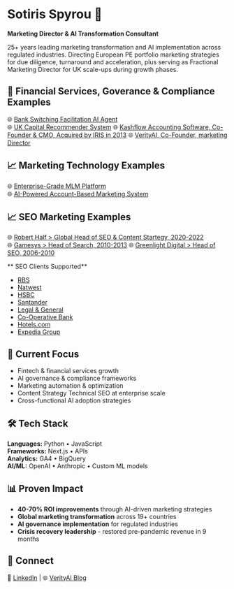 # Sotiris Spyrou 🚀

**Marketing Director & AI Transformation Consultant**

25+ years leading marketing transformation and AI implementation across regulated industries. Directing European PE portfolio marketing strategies for due diligence, turnaround and acceleration, plus serving as Fractional Marketing Director for UK scale-ups during growth phases.

## 🏦 Financial Services, Goverance & Compliance Examples

🌐 [Bank Switching Facilitation AI Agent](https://github.com/sotirisspyrou-uk/financial-services-switching-cost-ai-agent)  
🌐 [UK Capital Recommender System](https://github.com/sotirisspyrou-uk/UK-Capital-Recommender-System) 
🌐 [Kashflow Accounting Software, Co-Founder & CMO, Acquired by IRIS in 2013](https://www.kashflow.com/) 
🌐 [VerityAI, Co-Founder, marketing Director](https://verityai.co/) 

## 📈 Marketing Technology Examples

🌐 [Enterprise-Grade MLM Platform](https://github.com/sotirisspyrou-uk/configurable-mlm-system)  
🌐 [AI-Powered Account-Based Marketing System](https://github.com/sotirisspyrou-uk/ABM-Account-Based-Marketing-System) 

## 📈 SEO Marketing Examples

🌐 [Robert Half > Global Head of SEO & Content Startegy, 2020-2022](https://www.roberthalf.com/)  
🌐 [Gamesys > Head of Search, 2010-2013](https://www.gamesysgroup.com/) 
🌐 [Greenlight Digital > Head of SEO, 2006-2010](https://www.greenlightdigital.com/) 

** SEO Clients Supported**
- [RBS](https://www.rbs.co.uk/)
- [Natwest](https://www.natwest.com/)
- [HSBC](https://www.hsbc.co.uk/)
- [Santander](https://www.santander.co.uk/)
- [Legal & General](https://www.legalandgeneral.com/)
- [Co-Operative Bank](https://www.co-operativebank.co.uk/)
- [Hotels.com](https://www.hotels.com/)
- [Expedia Group](https://expediagroup.com/)

## 🎯 Current Focus

- Fintech & financial services growth
- AI governance & compliance frameworks
- Marketing automation & optimization
- Content Strategy Technical SEO at enterprise scale
- Cross-functional AI adoption strategies

## 🛠️ Tech Stack

**Languages:** Python • JavaScript  
**Frameworks:** Next.js • APIs  
**Analytics:** GA4 • BigQuery  
**AI/ML:** OpenAI • Anthropic • Custom ML models

## 📊 Proven Impact

- **40-70% ROI improvements** through AI-driven marketing strategies
- **Global marketing transformation** across 19+ countries
- **AI governance implementation** for regulated industries
- **Crisis recovery leadership** - restored pre-pandemic revenue in 9 months

## 🤝 Connect

📧 [LinkedIn](https://www.linkedin.com/in/sspyrou/) | 🌐 [VerityAI Blog](https://verityai.co)
